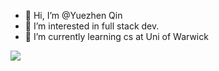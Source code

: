 - 👋 Hi, I’m @Yuezhen Qin
- 👀 I’m interested in full stack dev.
- 🌱 I’m currently learning cs at Uni of Warwick
<!---
YuezhenQin/YuezhenQin is a ✨ special ✨ repository because its `README.md` (this file) appears on your GitHub profile.
You can click the Preview link to take a look at your changes.
--->
![](https://komarev.com/ghpvc/?username=YuezhenQin&color=ff69b4)
